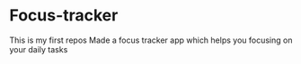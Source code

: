 # Focus-tracker
This is my first repos
Made a focus tracker app which helps you focusing on your daily tasks
